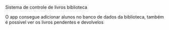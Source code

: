 Sistema de controle de livros biblioteca

O app consegue adicionar alunos no banco de dados da biblioteca, também é possivel ver os livros pendentes e devolvelos

